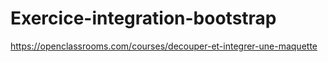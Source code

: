 # Exercice-integration-bootstrap
https://openclassrooms.com/courses/decouper-et-integrer-une-maquette

